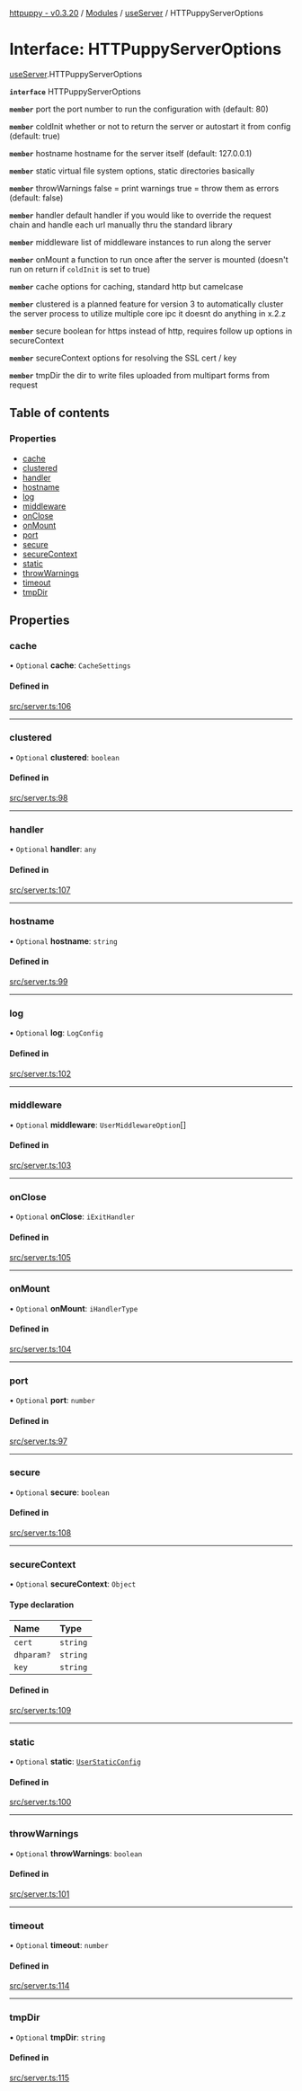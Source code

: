 [httpuppy - v0.3.20](../README.md) / [Modules](../modules.md) / [useServer](../modules/useServer.md) / HTTPuppyServerOptions

# Interface: HTTPuppyServerOptions

[useServer](../modules/useServer.md).HTTPuppyServerOptions

**`interface`** HTTPuppyServerOptions

**`member`** port the port number to run the configuration with (default: 80)

**`member`** coldInit whether or not to return the server or autostart it from config (default: true)

**`member`** hostname hostname for the server itself (default: 127.0.0.1)

**`member`** static virtual file system options, static directories basically

**`member`** throwWarnings false = print warnings true = throw them as errors (default: false)

**`member`** handler default handler if you would like to override the request chain and handle each url manually thru the standard library

**`member`** middleware list of middleware instances to run along the server

**`member`** onMount a function to run once after the server is mounted (doesn't run on return if `coldInit` is set to true)

**`member`** cache options for caching, standard http but camelcase

**`member`** clustered is a planned feature for version 3 to automatically cluster the server process to utilize multiple core ipc it doesnt do anything in x.2.z

**`member`** secure boolean for https instead of http, requires follow up options in secureContext

**`member`** secureContext options for resolving the SSL cert / key

**`member`** tmpDir the dir to write files uploaded from multipart forms from request

## Table of contents

### Properties

- [cache](useServer.HTTPuppyServerOptions.md#cache)
- [clustered](useServer.HTTPuppyServerOptions.md#clustered)
- [handler](useServer.HTTPuppyServerOptions.md#handler)
- [hostname](useServer.HTTPuppyServerOptions.md#hostname)
- [log](useServer.HTTPuppyServerOptions.md#log)
- [middleware](useServer.HTTPuppyServerOptions.md#middleware)
- [onClose](useServer.HTTPuppyServerOptions.md#onclose)
- [onMount](useServer.HTTPuppyServerOptions.md#onmount)
- [port](useServer.HTTPuppyServerOptions.md#port)
- [secure](useServer.HTTPuppyServerOptions.md#secure)
- [secureContext](useServer.HTTPuppyServerOptions.md#securecontext)
- [static](useServer.HTTPuppyServerOptions.md#static)
- [throwWarnings](useServer.HTTPuppyServerOptions.md#throwwarnings)
- [timeout](useServer.HTTPuppyServerOptions.md#timeout)
- [tmpDir](useServer.HTTPuppyServerOptions.md#tmpdir)

## Properties

### cache

• `Optional` **cache**: `CacheSettings`

#### Defined in

[src/server.ts:106](https://github.com/abschill/httpuppy/blob/6913fac/src/server.ts#L106)

___

### clustered

• `Optional` **clustered**: `boolean`

#### Defined in

[src/server.ts:98](https://github.com/abschill/httpuppy/blob/6913fac/src/server.ts#L98)

___

### handler

• `Optional` **handler**: `any`

#### Defined in

[src/server.ts:107](https://github.com/abschill/httpuppy/blob/6913fac/src/server.ts#L107)

___

### hostname

• `Optional` **hostname**: `string`

#### Defined in

[src/server.ts:99](https://github.com/abschill/httpuppy/blob/6913fac/src/server.ts#L99)

___

### log

• `Optional` **log**: `LogConfig`

#### Defined in

[src/server.ts:102](https://github.com/abschill/httpuppy/blob/6913fac/src/server.ts#L102)

___

### middleware

• `Optional` **middleware**: `UserMiddlewareOption`[]

#### Defined in

[src/server.ts:103](https://github.com/abschill/httpuppy/blob/6913fac/src/server.ts#L103)

___

### onClose

• `Optional` **onClose**: `iExitHandler`

#### Defined in

[src/server.ts:105](https://github.com/abschill/httpuppy/blob/6913fac/src/server.ts#L105)

___

### onMount

• `Optional` **onMount**: `iHandlerType`

#### Defined in

[src/server.ts:104](https://github.com/abschill/httpuppy/blob/6913fac/src/server.ts#L104)

___

### port

• `Optional` **port**: `number`

#### Defined in

[src/server.ts:97](https://github.com/abschill/httpuppy/blob/6913fac/src/server.ts#L97)

___

### secure

• `Optional` **secure**: `boolean`

#### Defined in

[src/server.ts:108](https://github.com/abschill/httpuppy/blob/6913fac/src/server.ts#L108)

___

### secureContext

• `Optional` **secureContext**: `Object`

#### Type declaration

| Name | Type |
| :------ | :------ |
| `cert` | `string` |
| `dhparam?` | `string` |
| `key` | `string` |

#### Defined in

[src/server.ts:109](https://github.com/abschill/httpuppy/blob/6913fac/src/server.ts#L109)

___

### static

• `Optional` **static**: [`UserStaticConfig`](../modules/useServer.md#userstaticconfig)

#### Defined in

[src/server.ts:100](https://github.com/abschill/httpuppy/blob/6913fac/src/server.ts#L100)

___

### throwWarnings

• `Optional` **throwWarnings**: `boolean`

#### Defined in

[src/server.ts:101](https://github.com/abschill/httpuppy/blob/6913fac/src/server.ts#L101)

___

### timeout

• `Optional` **timeout**: `number`

#### Defined in

[src/server.ts:114](https://github.com/abschill/httpuppy/blob/6913fac/src/server.ts#L114)

___

### tmpDir

• `Optional` **tmpDir**: `string`

#### Defined in

[src/server.ts:115](https://github.com/abschill/httpuppy/blob/6913fac/src/server.ts#L115)
